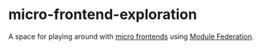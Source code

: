 # micro-frontend-exploration
A space for playing around with [micro frontends](https://martinfowler.com/articles/micro-frontends.html) using [Module Federation](https://webpack.js.org/concepts/module-federation/).
